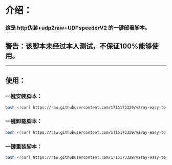 # 介绍：
### 这是 **http伪装+udp2raw+UDPspeederV2** 的一键部署脚本。
## 警告：该脚本未经过本人测试，不保证100%能够使用。
- - -
## 使用：
### **一键安装脚本：**
```bash
bash <(curl https://raw.githubusercontent.com/1715173329/v2ray-easy-to-use/master/http-udp2raw-udpspeeder/v2ray-install.sh)
```
### **一键卸载脚本：**
```bash
bash <(curl https://raw.githubusercontent.com/1715173329/v2ray-easy-to-use/master/http-udp2raw-udpspeeder/v2ray-uninstall.sh)
```
### **一键重装脚本：** <br />
```bash
bash <(curl https://raw.githubusercontent.com/1715173329/v2ray-easy-to-use/master/http-udp2raw-udpspeeder/v2ray-reinstall.sh)
```
